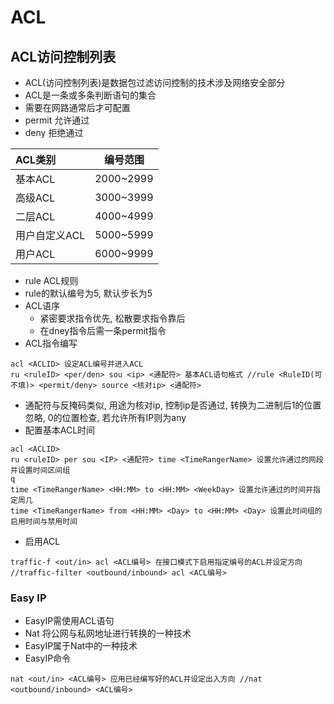 # ACL

## ACL访问控制列表
- ACL(访问控制列表)是数据包过滤访问控制的技术涉及网络安全部分
- ACL是一条或多条判断语句的集合
- 需要在网路通常后才可配置
- permit 允许通过
- deny 拒绝通过

| ACL类别 | 编号范围 |
| :-- | :--: |
| 基本ACL | 2000~2999 |
| 高级ACL | 3000~3999 |
| 二层ACL | 4000~4999 |
| 用户自定义ACL | 5000~5999 |
| 用户ACL | 6000~9999 |

- rule ACL规则
- rule的默认编号为5, 默认步长为5
- ACL语序
	- 紧密要求指令优先, 松散要求指令靠后
	- 在dney指令后需一条permit指令
- ACL指令编写
``` 
acl <ACLID> 设定ACL编号并进入ACL
ru <ruleID> <per/den> sou <ip> <通配符> 基本ACL语句格式 //rule <RuleID(可不填)> <permit/deny> source <核对ip> <通配符>
``` 
- 通配符与反掩码类似, 用途为核对ip, 控制ip是否通过, 转换为二进制后1的位置忽略, 0的位置检查, 若允许所有IP则为any
- 配置基本ACL时间
```
acl <ACLID>
ru <ruleID> per sou <IP> <通配符> time <TimeRangerName> 设置允许通过的网段并设置时间区间组
q
time <TimeRangerName> <HH:MM> to <HH:MM> <WeekDay> 设置允许通过的时间并指定周几
time <TimeRangerName> from <HH:MM> <Day> to <HH:MM> <Day> 设置此时间组的启用时间与禁用时间
```
- 启用ACL
``` 
traffic-f <out/in> acl <ACL编号> 在接口模式下启用指定编号的ACL并设定方向 //traffic-filter <outbound/inbound> acl <ACL编号>
```
### Easy IP
- EasyIP需使用ACL语句
- Nat 将公网与私网地址进行转换的一种技术
- EasyIP属于Nat中的一种技术
- EasyIP命令
``` 
nat <out/in> <ACL编号> 应用已经编写好的ACL并设定出入方向 //nat <outbound/inbound> <ACL编号>
```
